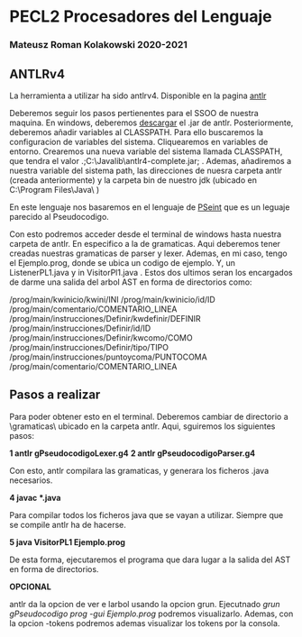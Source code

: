 # PECL2 Procesadores del Lenguaje 
### Mateusz Roman Kolakowski 2020-2021

## ANTLRv4
La herramienta a utilizar ha sido antlrv4. Disponible en la pagina [antlr](https://www.antlr.org/)

Deberemos seguir los pasos pertienentes para el SSOO de nuestra maquina.
En windows, deberemos [descargar](https://www.antlr.org/download/antlr-4.9-complete.ja) el .jar de antlr.
Posteriormente, deberemos añadir variables al CLASSPATH. Para ello buscaremos la configuracion de variables del sistema. 
Cliquearemos en variables de entorno. Crearemos una nueva variable del sistema llamada CLASSPATH, que tendra el valor .;C:\Javalib\antlr4-complete.jar; .
Ademas, añadiremos a nuestra variable del sistema path, las direcciones de nuesra carpeta antlr (creada anteriormente) y la carpeta bin de nuestro jdk (ubicado en C:\Program Files\Java\ )

En este lenguaje nos basaremos en el lenguaje de [PSeint](http://pseint.sourceforge.net/index.php?page=pseudocodigo.php) que es un leguaje parecido al Pseudocodigo.

Con esto podremos acceder desde el terminal de windows hasta nuestra carpeta de antlr. En especifico a la de gramaticas. Aqui deberemos tener creadas nuestras gramaticas de parser y lexer.
Ademas, en mi caso, tengo el Ejemplo.prog, donde se ubica un codigo de ejemplo. Y, un ListenerPL1.java y in VisitorPl1.java . Estos dos ultimos seran los encargados de darme una salida del arbol AST en forma de directorios como:

/prog/main/kwinicio/kwini/INI
/prog/main/kwinicio/id/ID
/prog/main/comentario/COMENTARIO_LINEA
/prog/main/instrucciones/Definir/kwdefinir/DEFINIR
/prog/main/instrucciones/Definir/id/ID
/prog/main/instrucciones/Definir/kwcomo/COMO      
/prog/main/instrucciones/Definir/tipo/TIPO        
/prog/main/instrucciones/puntoycoma/PUNTOCOMA     
/prog/main/comentario/COMENTARIO_LINEA

## Pasos a realizar
Para poder obtener esto en el terminal. Deberemos cambiar de directorio a \gramaticas\ ubicado en la carpeta antlr. Aqui, sguiremos los siguientes pasos:

**1 antlr gPseudocodigoLexer.g4**
**2 antlr gPseudocodigoParser.g4**

Con esto, antlr compilara las gramaticas, y generara los ficheros .java necesarios.

**4 javac \*.java**

Para compilar todos los ficheros java que se vayan a utilizar. Siempre que se compile antlr ha de hacerse.

**5 java VisitorPL1 Ejemplo.prog**

De esta forma, ejecutaremos el programa que dara lugar a la salida del AST en forma de directorios.

**OPCIONAL**

antlr da la opcion de ver e larbol usando la opcion grun. Ejecutnado _grun gPseudocodigo prog -gui Ejemplo.prog_ podremos visualizarlo. Ademas, con la opcion -tokens podremos ademas visualizar los tokens por la consola.
